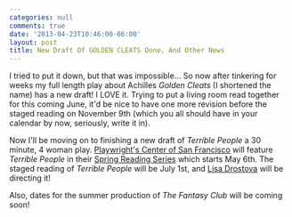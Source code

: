 ```yaml
---
categories: null
comments: true
date: '2013-04-23T10:46:00-06:00'
layout: post
title: New Draft Of GOLDEN CLEATS Done, And Other News
---
```


I tried to put it down, but that was impossible... So now after tinkering for weeks my full length play about Achilles *Golden Cleats* (I shortened the name) has a new draft! I LOVE it. Trying to put a living room read together for this coming June, it'd be nice to have one more revision before the staged reading on November 9th (which you all should have in your calendar by now, seriously, write it in).

Now I'll be moving on to finishing a new draft of *Terrible People* a 30 minute, 4 woman play. [Playwright's Center of San Francisco](http://playwrightscentersf.org/) will feature *Terrible People* in their [Spring Reading Series](http://playwrightscentersf.org/#readingseries) which starts May 6th. The staged reading of *Terrible People* will be July 1st, and [Lisa Drostova](https://twitter.com/drostova) will be directing it! 

Also, dates for the summer production of *The Fantasy Club* will be coming soon!